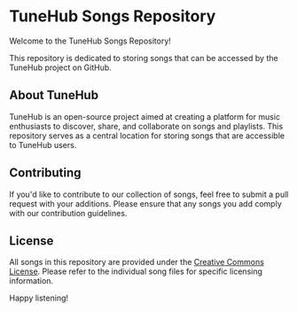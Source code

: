 # TuneHub Songs Repository

Welcome to the TuneHub Songs Repository!

This repository is dedicated to storing songs that can be accessed by the TuneHub project on GitHub.

## About TuneHub

TuneHub is an open-source project aimed at creating a platform for music enthusiasts to discover, share, and collaborate on songs and playlists. This repository serves as a central location for storing songs that are accessible to TuneHub users.

## Contributing

If you'd like to contribute to our collection of songs, feel free to submit a pull request with your additions. Please ensure that any songs you add comply with our contribution guidelines.

## License

All songs in this repository are provided under the [Creative Commons License](https://creativecommons.org/licenses/by/4.0/). Please refer to the individual song files for specific licensing information.

Happy listening!
